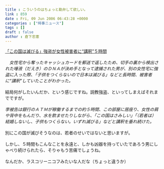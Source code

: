 ```yaml
---
title : こういうのはちょっと勘弁して欲しい。
link : 859
date : Fri, 09 Jun 2006 06:43:28 +0000
categories : ["時事ニュース"]
tags : []
draft : false
author : 倉下忠憲
---
```


<A HREF="http://www.yomiuri.co.jp/national/news/20060609i305.htm?from=main3" TARGET="_blank">「この国は滅びる」強盗が女性被害者に“講釈”５時間</A><BR><BR><I>　女性宅から奪ったキャッシュカードを郵送で返したため、切手の裏から検出された唾液（だえき）のＤＮＡが決め手となって逮捕された男が、別の女性宅に強盗に入った際、「子供をつくらないので日本は滅びる」などと長時間、被害者に“講釈”していたことがわかった。</I><BR><BR>結局何がしたいんだか、という感じですね。説教強盗、といってしまえばそれまでですが。<BR><BR><I>李被告は銀行のＡＴＭが稼働するまでの約５時間、この部屋に居座り、女性の肩や背中をもんだり、水を飲ませたりしながら、「この国はさみしい」「（若者は）結婚しないし、子供もつくらない。いずれ滅びる」などと講釈を垂れ続けた。</I><BR><BR>別にこの国が滅びそうなのは、若者のせいではないと思いますが。<BR><BR>しかし、５時間もこんなことを永遠と、しかも凶器を持っていたであろう男にしゃべり続けられたら、そりゃもう苦痛でしょうね。<BR><BR>なんだか、ラスコリーニコフみたいな人だな（ちょっと違うか）<br><br>
